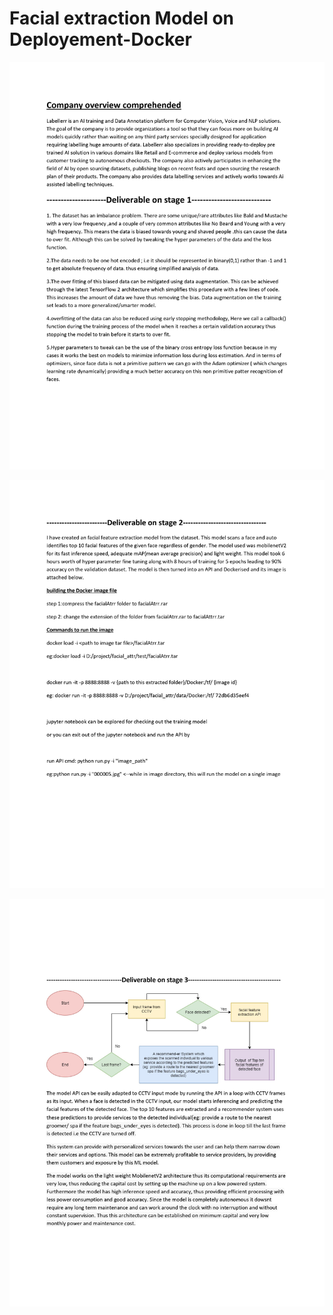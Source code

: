 # Facial extraction Model on Deployement-Docker

![alt text](https://github.com/slirq/DockerMlServing_facial_attribute/blob/93e66932f2b96ba129f683e7443ddbe896d78b39/images/0001.jpg)

![alt text](https://github.com/slirq/DockerMlServing_facial_attribute/blob/93e66932f2b96ba129f683e7443ddbe896d78b39/images/0002.jpg)

![alt text](https://github.com/slirq/DockerMlServing_facial_attribute/blob/93e66932f2b96ba129f683e7443ddbe896d78b39/images/0003.jpg)

